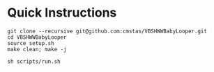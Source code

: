 # Quick Instructions

    git clone --recursive git@github.com:cmstas/VBSHWWBabyLooper.git
    cd VBSHWWBabyLooper
    source setup.sh
    make clean; make -j

    sh scripts/run.sh
